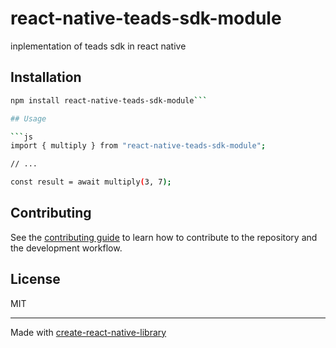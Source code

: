 # react-native-teads-sdk-module
inplementation of teads sdk in react native
## Installation

```sh
npm install react-native-teads-sdk-module```

## Usage

```js
import { multiply } from "react-native-teads-sdk-module";

// ...

const result = await multiply(3, 7);
```

## Contributing

See the [contributing guide](CONTRIBUTING.md) to learn how to contribute to the repository and the development workflow.

## License

MIT

---

Made with [create-react-native-library](https://github.com/callstack/react-native-builder-bob)
